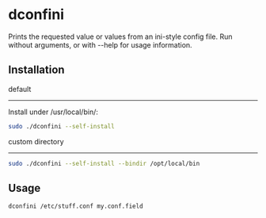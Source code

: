 dconfini
========

Prints the requested value or values from an ini-style config file.  Run without arguments, or with --help for usage information.

Installation
------------

default
*******

Install under /usr/local/bin/:

```bash
sudo ./dconfini --self-install
```

custom directory
****************

```bash
sudo ./dconfini --self-install --bindir /opt/local/bin
```

Usage
-----

```bash
dconfini /etc/stuff.conf my.conf.field
```




